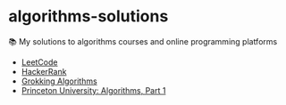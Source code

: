 # algorithms-solutions
📚 My solutions to algorithms courses and online programming platforms

- [LeetCode](https://leetcode.com)
- [HackerRank](https://hackerrank.com)
- [Grokking Algorithms](https://www.manning.com/books/grokking-algorithms)
- [Princeton University: Algorithms, Part 1](https://www.coursera.org/learn/algorithms-part1)
